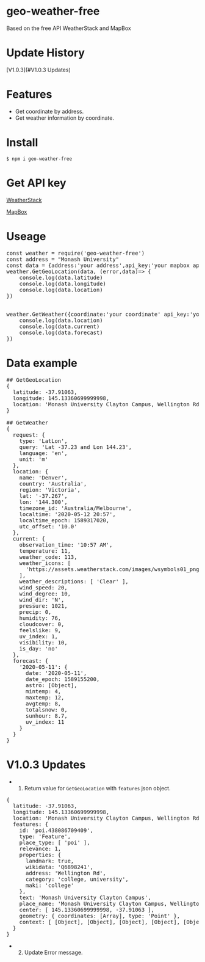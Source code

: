 # geo-weather-free

Based on the free API WeatherStack and MapBox

# Update History
[V1.0.3](#V1.0.3 Updates)

# Features

* Get coordinate by address.
* Get weather information by coordinate.

# Install
<code>$ npm i geo-weather-free</code>

# Get API key
[WeatherStack](https://weatherstack.com/)

[MapBox](https://account.mapbox.com/access-tokens/)

# Useage
<pre>
const weather = require('geo-weather-free')
const address = "Monash University"
const data = {address:'your address',api_key:'your mapbox api key'}
weather.GetGeoLocation(data, (error,data)=> { 
    console.log(data.latitude)
    console.log(data.longitude)
    console.log(data.location)
})


weather.GetWeather({coordinate:'your coordinate' api_key:'your weather api key'}, (error,data)=> {
    console.log(data.location)
    console.log(data.current)
    console.log(data.forecast)
})
</pre>

# Data example

<pre>
## GetGeoLocation
{
  latitude: -37.91063,
  longitude: 145.13360699999998,
  location: 'Monash University Clayton Campus, Wellington Rd, Melbourne, Victoria 3168, Australia'
}

## GetWeather
{
  request: {
    type: 'LatLon',
    query: 'Lat -37.23 and Lon 144.23',
    language: 'en',
    unit: 'm'
  },
  location: {
    name: 'Denver',
    country: 'Australia',
    region: 'Victoria',
    lat: '-37.267',
    lon: '144.300',
    timezone_id: 'Australia/Melbourne',
    localtime: '2020-05-12 20:57',
    localtime_epoch: 1589317020,
    utc_offset: '10.0'
  },
  current: {
    observation_time: '10:57 AM',
    temperature: 11,
    weather_code: 113,
    weather_icons: [
      'https://assets.weatherstack.com/images/wsymbols01_png_64/wsymbol_0008_clear_sky_night.png'
    ],
    weather_descriptions: [ 'Clear' ],
    wind_speed: 20,
    wind_degree: 10,
    wind_dir: 'N',
    pressure: 1021,
    precip: 0,
    humidity: 76,
    cloudcover: 0,
    feelslike: 9,
    uv_index: 1,
    visibility: 10,
    is_day: 'no'
  },
  forecast: {
    '2020-05-11': {
      date: '2020-05-11',
      date_epoch: 1589155200,
      astro: [Object],
      mintemp: 4,
      maxtemp: 12,
      avgtemp: 8,
      totalsnow: 0,
      sunhour: 8.7,
      uv_index: 11
    }
  }
}
</pre>

# V1.0.3 Updates
* 1. Return value for <code>GetGeoLocation</code> with <code>features</code> json object.
<pre>
{
  latitude: -37.91063,
  longitude: 145.13360699999998,
  location: 'Monash University Clayton Campus, Wellington Rd, Melbourne, Victoria 3168, Australia',
  features: {
    id: 'poi.438086709409',
    type: 'Feature',
    place_type: [ 'poi' ],
    relevance: 1,
    properties: {
      landmark: true,
      wikidata: 'Q6898241',
      address: 'Wellington Rd',
      category: 'college, university',
      maki: 'college'
    },
    text: 'Monash University Clayton Campus',
    place_name: 'Monash University Clayton Campus, Wellington Rd, Melbourne, Victoria 3168, Australia',
    center: [ 145.13360699999998, -37.91063 ],
    geometry: { coordinates: [Array], type: 'Point' },
    context: [ [Object], [Object], [Object], [Object], [Object] ]
  }
}
</pre>

* 2. Update Error message.
